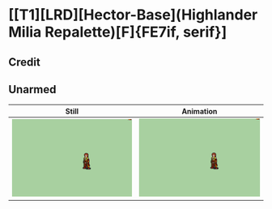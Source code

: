 # [\[T1\]\[LRD\]\[Hector-Base\]\(Highlander Milia Repalette\)\[F\]{FE7if, serif}]

## Credit


	
## Unarmed

| Still | Animation |
| :---: | :-------: |
| ![Unarmed still](./Unarmed_000.png) | ![Unarmed animation](./Unarmed.gif) |
